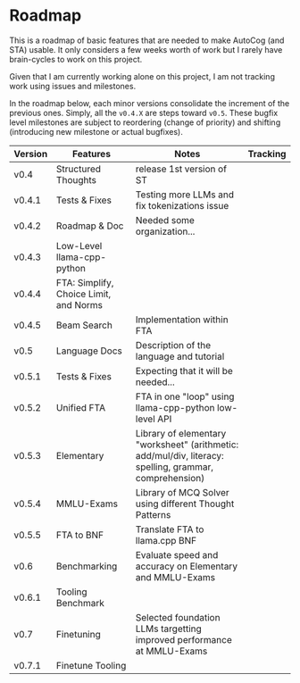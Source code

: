Roadmap
=======

This is a roadmap of basic features that are needed to make AutoCog (and STA) usable.
It only considers a few weeks worth of work but I rarely have brain-cycles to work on this project.

Given that I am currently working alone on this project, I am not tracking work using issues and milestones.

In the roadmap below, each minor versions consolidate the increment of the previous ones.
Simply, all the `v0.4.X` are steps toward `v0.5`.
These bugfix level milestones are subject to reordering (change of priority) and shifting (introducing new milestone or actual bugfixes).

| Version | Features | Notes | Tracking |
| ------- | -------- | ----- | -------- |
| v0.4    | Structured Thoughts | release 1st version of ST |  |
| v0.4.1  | Tests & Fixes | Testing more LLMs and fix tokenizations issue |  |
| v0.4.2  | Roadmap & Doc | Needed some organization... |  |
| v0.4.3  | Low-Level llama-cpp-python |  |  |
| v0.4.4  | FTA: Simplify, Choice Limit, and Norms  |  |  |
| v0.4.5  | Beam Search | Implementation within FTA |  |
| v0.5    | Language Docs | Description of the language and tutorial |  |
| v0.5.1  | Tests & Fixes | Expecting that it will be needed... |  |
| v0.5.2  | Unified FTA | FTA in one "loop" using llama-cpp-python low-level API |  |
| v0.5.3  | Elementary | Library of elementary "worksheet" (arithmetic: add/mul/div, literacy: spelling, grammar, comprehension) |  |
| v0.5.4  | MMLU-Exams | Library of MCQ Solver using different Thought Patterns |  |
| v0.5.5  | FTA to BNF | Translate FTA to llama.cpp BNF |  |
| v0.6    | Benchmarking | Evaluate speed and accuracy on Elementary and MMLU-Exams |  |
| v0.6.1  | Tooling Benchmark |  |  |
| v0.7    | Finetuning   | Selected foundation LLMs targetting improved performance at MMLU-Exams |  |
| v0.7.1  | Finetune Tooling |  |  |
